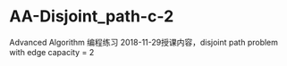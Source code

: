 # AA-Disjoint_path-c-2
Advanced Algorithm 编程练习 
2018-11-29授课内容，disjoint path problem with edge capacity = 2
